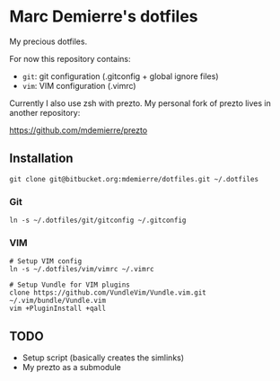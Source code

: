 # Marc Demierre's dotfiles

My precious dotfiles.

For now this repository contains:

- `git`: git configuration (.gitconfig + global ignore files)
- `vim`: VIM configuration (.vimrc)

Currently I also use zsh with prezto. My personal fork of prezto lives in
another repository:

https://github.com/mdemierre/prezto

## Installation

    git clone git@bitbucket.org:mdemierre/dotfiles.git ~/.dotfiles

### Git

    ln -s ~/.dotfiles/git/gitconfig ~/.gitconfig

### VIM

    # Setup VIM config
    ln -s ~/.dotfiles/vim/vimrc ~/.vimrc

    # Setup Vundle for VIM plugins
    clone https://github.com/VundleVim/Vundle.vim.git ~/.vim/bundle/Vundle.vim
    vim +PluginInstall +qall


## TODO

- Setup script (basically creates the simlinks)
- My prezto as a submodule
